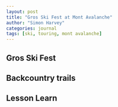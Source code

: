 ```yaml
---
layout: post
title: "Gros Ski Fest at Mont Avalanche"
author: "Simon Harvey"
categories: journal
tags: [ski, touring, mont avalanche]
---
```




## Gros Ski Fest

## Backcountry trails

## Lesson Learn
